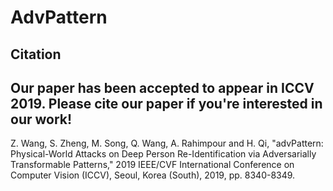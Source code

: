 # AdvPattern 
## Citation

Our paper has been accepted to appear in **ICCV 2019**. Please **cite** our paper if you're interested in our work!
---
Z. Wang, S. Zheng, M. Song, Q. Wang, A. Rahimpour and H. Qi, "advPattern: Physical-World Attacks on Deep Person Re-Identification via Adversarially Transformable Patterns," 2019 IEEE/CVF International Conference on Computer Vision (ICCV), Seoul, Korea (South), 2019, pp. 8340-8349.
